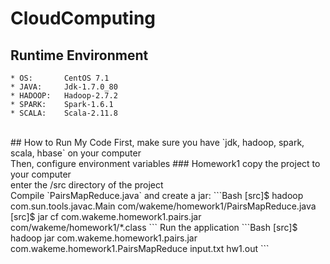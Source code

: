 # CloudComputing
## Runtime Environment
    * OS:       CentOS 7.1
    * JAVA:     Jdk-1.7.0_80
    * HADOOP:   Hadoop-2.7.2
    * SPARK:    Spark-1.6.1
    * SCALA:    Scala-2.11.8
<br>
## How to Run My Code
First, make sure you have `jdk, hadoop, spark, scala, hbase` on your computer<br>
Then, configure environment variables
### Homework1
copy the project to your computer<br>
enter the /src directory of the project<br>
Compile `PairsMapReduce.java` and create a jar:
```Bash
[src]$ hadoop com.sun.tools.javac.Main com/wakeme/homework1/PairsMapReduce.java 
[src]$ jar cf com.wakeme.homework1.pairs.jar com/wakeme/homework1/*.class
```
Run the application
```Bash
[src]$ hadoop jar com.wakeme.homework1.pairs.jar com.wakeme.homework1.PairsMapReduce input.txt hw1.out
```
